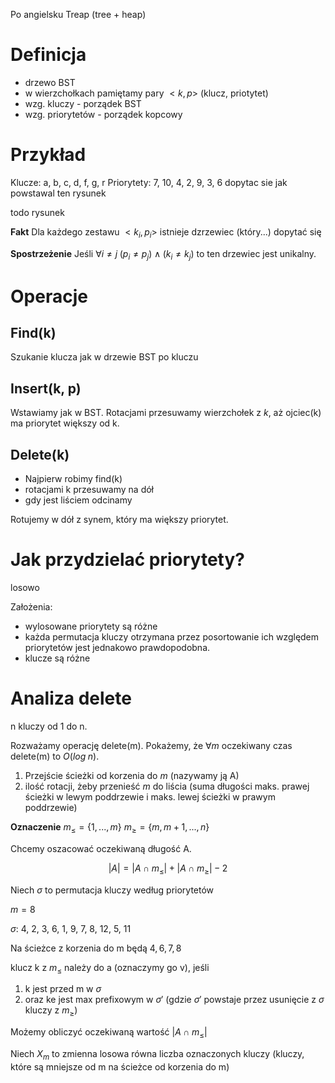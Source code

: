 Po angielsku Treap (tree + heap)

# Definicja

- drzewo BST
- w wierzchołkach pamiętamy pary $<k,p>$ (klucz, priotytet)
- wzg. kluczy - porządek BST
- wzg. priorytetów - porządek kopcowy

# Przykład

Klucze:     a, b,  c, d, f, g, r
Priorytety: 7, 10, 4, 2, 9, 3, 6 
dopytac sie jak powstawal ten rysunek

todo rysunek 

**Fakt** Dla każdego zestawu $<k_i, p_i>$ istnieje dzrzewiec (który...) dopytać się 

**Spostrzeżenie** Jeśli $\forall i \neq j \; (p_i \neq p_j) \wedge (k_i \neq k_j)$ to ten drzewiec jest unikalny.

# Operacje 

## Find(k)

Szukanie klucza jak w drzewie BST po kluczu

## Insert(k, p)

Wstawiamy jak w BST. 
Rotacjami przesuwamy wierzchołek z $k$, aż ojciec(k) ma priorytet większy od k.

## Delete(k)

- Najpierw robimy find(k)
- rotacjami k przesuwamy na dół
- gdy jest liściem odcinamy

Rotujemy w dół z synem, który ma większy priorytet.

# Jak przydzielać priorytety?

losowo

Założenia:
- wylosowane priorytety są różne
- każda permutacja kluczy otrzymana przez posortowanie ich względem 
    priorytetów jest jednakowo prawdopodobna.
- klucze są różne

# Analiza delete

n kluczy od 1 do n.

Rozważamy operację delete(m). Pokażemy, że $\forall m$ oczekiwany czas delete(m) to $O(log\;n)$.

1) Przejście ścieżki od korzenia do $m$ (nazywamy ją A)
2) ilość rotacji, żeby przenieść $m$ do liścia (suma długości maks. prawej 
    ścieżki w lewym poddrzewie i maks. lewej ścieżki w prawym poddrzewie)

**Oznaczenie**
$m_{\leq} = \{ 1,...,m \}$
$m_{\geq} = \{ m,m+1,...,n \}$

Chcemy oszacować oczekiwaną długość A.

$$
|A| = |A \cap m_{\leq}| + |A \cap m_{\geq}| - 2
$$

Niech $\sigma$ to permutacja kluczy według priorytetów

$m = 8$

$\sigma$: 4, 2, 3, 6, 1, 9, 7, 8, 12, 5, 11

Na ścieżce z korzenia do m będą $4,6,7,8$

klucz k z $m_{\leq}$ należy do a (oznaczymy go v), jeśli
1) k jest przed m w $\sigma$
2) oraz ke jest max prefixowym w $\sigma'$ (gdzie $\sigma'$ powstaje przez usunięcie z $\sigma$ kluczy z $m_{\geq}$)

Możemy obliczyć oczekiwaną wartość $|A \cap m_{\leq}|$

Niech $X_m$ to zmienna losowa równa liczba oznaczonych kluczy (kluczy, które są 
mniejsze od m na ścieżce od korzenia do m)
